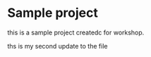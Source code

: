 
# Sample project
this is a sample project createdc for workshop.  

ths is my second update to the file 
